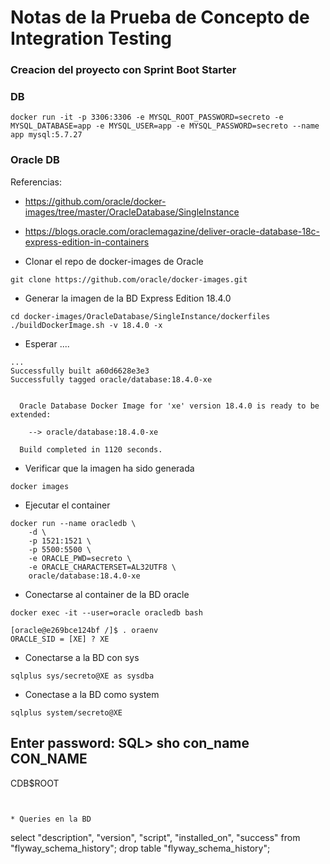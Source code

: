 # Notas de la Prueba de Concepto de Integration Testing

### Creacion del proyecto con Sprint Boot Starter


### DB
```
docker run -it -p 3306:3306 -e MYSQL_ROOT_PASSWORD=secreto -e MYSQL_DATABASE=app -e MYSQL_USER=app -e MYSQL_PASSWORD=secreto --name app mysql:5.7.27

```

### Oracle DB
Referencias:
* https://github.com/oracle/docker-images/tree/master/OracleDatabase/SingleInstance
* https://blogs.oracle.com/oraclemagazine/deliver-oracle-database-18c-express-edition-in-containers

* Clonar el repo de docker-images de Oracle
```
git clone https://github.com/oracle/docker-images.git
```

* Generar la imagen de la BD Express Edition 18.4.0

```
cd docker-images/OracleDatabase/SingleInstance/dockerfiles
./buildDockerImage.sh -v 18.4.0 -x
```
* Esperar ....
```
...
Successfully built a60d6628e3e3
Successfully tagged oracle/database:18.4.0-xe


  Oracle Database Docker Image for 'xe' version 18.4.0 is ready to be extended:

    --> oracle/database:18.4.0-xe

  Build completed in 1120 seconds.
```

* Verificar que la imagen ha sido generada
```
docker images
```

* Ejecutar el container
```
docker run --name oracledb \
    -d \
    -p 1521:1521 \
    -p 5500:5500 \
    -e ORACLE_PWD=secreto \
    -e ORACLE_CHARACTERSET=AL32UTF8 \
    oracle/database:18.4.0-xe

```

* Conectarse al container de la BD oracle
```
docker exec -it --user=oracle oracledb bash

[oracle@e269bce124bf /]$ . oraenv
ORACLE_SID = [XE] ? XE
```
* Conectarse a la BD con sys
```
sqlplus sys/secreto@XE as sysdba
```
* Conectase a la BD como system
```
sqlplus system/secreto@XE
```

Enter password:
SQL> sho con_name
CON_NAME
------------------------------
CDB$ROOT
```


* Queries en la BD
```
select "description", "version", "script", "installed_on", "success" from "flyway_schema_history";
drop table "flyway_schema_history";
```


